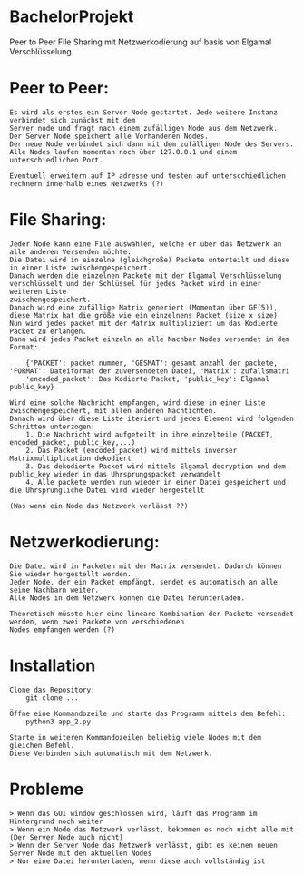 # BachelorProjekt

Peer to Peer File Sharing mit Netzwerkodierung auf basis von Elgamal Verschlüsselung

# Peer to Peer:
    Es wird als erstes ein Server Node gestartet. Jede weitere Instanz verbindet sich zunächst mit dem 
    Server node und fragt nach einem zufälligen Node aus dem Netzwerk.
    Der Server Node speichert alle Vorhandenen Nodes.
    Der neue Node verbindet sich dann mit dem zufälligen Node des Servers.
    Alle Nodes laufen momentan noch über 127.0.0.1 und einem unterschiedlichen Port.

    Eventuell erweitern auf IP adresse und testen auf unterscchiedlichen rechnern innerhalb eines Netzwerks (?)

# File Sharing:
    Jeder Node kann eine File auswählen, welche er über das Netzwerk an alle anderen Versenden möchte.
    Die Datei wird in einzelne (gleichgroße) Packete unterteilt und diese in einer Liste zwischengespeichert.
    Danach werden die einzelnen Packete mit der Elgamal Verschlüsselung verschlüsselt und der Schlüssel für jedes Packet wird in einer weiteren Liste 
    zwischengespeichert.
    Danach wird eine zufällige Matrix generiert (Momentan über GF(5)), diese Matrix hat die größe wie ein einzelnens Packet (size x size)
    Nun wird jedes packet mit der Matrix multipliziert um das Kodierte Packet zu erlangen.
    Dann wird jedes Packet einzeln an alle Nachbar Nodes versendet in dem Format:

        {'PACKET': packet nummer, 'GESMAT': gesamt anzahl der packete, 'FORMAT': Dateiformat der zuversendeten Datei, 'Matrix': zufallsmatri
        'encoded_packet': Das Kodierte Packet, 'public_key': Elgamal public_key}

    Wird eine solche Nachricht empfangen, wird diese in einer Liste zwischengespeichert, mit allen anderen Nachtichten.
    Danach wird über diese Liste iteriert und jedes Element wird folgenden Schritten unterzogen:
        1. Die Nachricht wird aufgeteilt in ihre einzelteile (PACKET, encoded_packet, public_key,...)
        2. Das Packet (encoded_packet) wird mittels inverser Matrixmultiplication dekodiert
        3. Das dekodierte Packet wird mittels Elgamal decryption und dem public_key wieder in das Uhrsprungspacket verwandelt
        4. Alle packete werden nun wieder in einer Datei gespeichert und die Uhrsprüngliche Datei wird wieder hergestellt

    (Was wenn ein Node das Netzwerk verlässt ??)


# Netzwerkodierung:
    Die Datei wird in Packeten mit der Matrix versendet. Dadurch können Sie wieder hergestellt werden.
    Jeder Node, der ein Packet empfängt, sendet es automatisch an alle seine Nachbarn weiter.
    Alle Nodes in dem Netzwerk können die Datei herunterladen.

    Theoretisch müsste hier eine lineare Kombination der Packete versendet werden, wenn zwei Packete von verschiedenen 
    Nodes empfangen werden (?)


# Installation
    Clone das Repository:
        git clone ...

    Öffne eine Kommandozeile und starte das Programm mittels dem Befehl:
        python3 app_2.py

    Starte in weiteren Kommandozeilen beliebig viele Nodes mit dem gleichen Befehl.
    Diese Verbinden sich automatisch mit dem Netzwerk.

# Probleme
    > Wenn das GUI window geschlossen wird, läuft das Programm im Hintergrund noch weiter
    > Wenn ein Node das Netzwerk verlässt, bekommen es noch nicht alle mit (Der Server Node auch nicht)
    > Wenn der Server Node das Netzwerk verlässt, gibt es keinen neuen Server Node mit den aktuellen Nodes
    > Nur eine Datei herunterladen, wenn diese auch vollständig ist